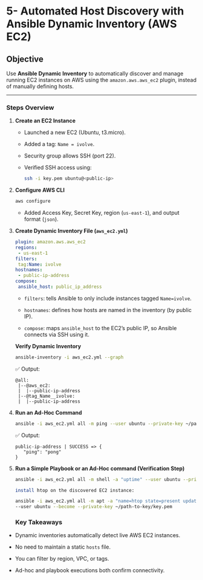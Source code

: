 # 5- Automated Host Discovery with Ansible Dynamic Inventory (AWS EC2)
  
## Objective

Use **Ansible Dynamic Inventory** to automatically discover and manage running EC2 instances on AWS using the `amazon.aws.aws_ec2` plugin, instead of manually defining hosts.

---

### Steps Overview

1. **Create an EC2 Instance**
   
   - Launched a new EC2 (Ubuntu, t3.micro).
   
   - Added a tag: `Name = ivolve`.
   
   - Security group allows SSH (port 22).
   
   - Verified SSH access using:
     
     ```bash
     ssh -i key.pem ubuntu@<public-ip>
     ```

2. **Configure AWS CLI**
   
   ```bash
   aws configure
   ```
   
   - Added Access Key, Secret Key, region (`us-east-1`), and output format (`json`).

3. **Create Dynamic Inventory File (`aws_ec2.yml`)**
   
   ```yaml
   plugin: amazon.aws.aws_ec2
   regions:
    - us-east-1
   filters:
    tag:Name: ivolve
   hostnames:
    - public-ip-address
   compose:
    ansible_host: public_ip_address
   ```
   
   - `filters`: tells Ansible to only include instances tagged `Name=ivolve`.
   
   - `hostnames`: defines how hosts are named in the inventory (by public IP).
   
   - `compose`: maps `ansible_host` to the EC2’s public IP, so Ansible connects via SSH using it.
   
   **Verify Dynamic Inventory**
   
   ```bash
   ansible-inventory -i aws_ec2.yml --graph
   ```
   
   ✅ Output:
   
   ```bas
   @all:
    |--@aws_ec2:
    |  |--public-ip-address
    |--@tag_Name__ivolve:
    |  |--public-ip-address
   ```

4. **Run an Ad-Hoc Command**
   
   ```bash
   ansible -i aws_ec2.yml all -m ping --user ubuntu --private-key ~/path-to-key/key.pem
   ```
   
   ✅ Output:
   
   ```
   public-ip-address | SUCCESS => {
      "ping": "pong"
   }
   ```

5. **Run a Simple Playbook or an Ad-Hoc command (Verification Step)**  
   
   ```bash
   ansible -i aws_ec2.yml all -m shell -a "uptime" --user ubuntu --private-key ~/path-to-key/key.pem
   ```
   
   ```bash
   install htop on the discovered EC2 instance:
   
   ansible -i aws_ec2.yml all -m apt -a "name=htop state=present update_cache=true" \
   --user ubuntu --become --private-key ~/path-to-key/key.pem
   ```
   
   ### Key Takeaways
- Dynamic inventories automatically detect live AWS EC2 instances.

- No need to maintain a static `hosts` file.

- You can filter by region, VPC, or tags.

- Ad-hoc and playbook executions both confirm connectivity.
